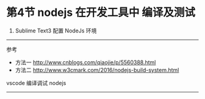 # 第4节 nodejs 在开发工具中  编译及测试
1. Sublime Text3 配置 NodeJs 环境
___

参考
* 方法一
http://www.cnblogs.com/qiaojie/p/5560388.html
* 方法二
http://www.w3cmark.com/2016/nodejs-build-system.html

vscode  编译调试 nodejs 
___




